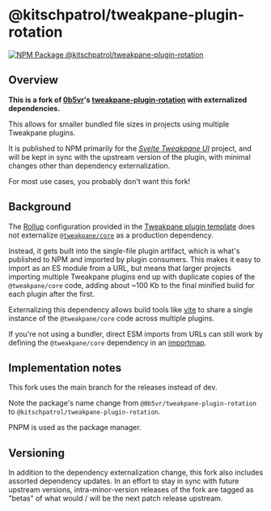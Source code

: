 # @kitschpatrol/tweakpane-plugin-rotation

[![NPM Package @kitschpatrol/tweakpane-plugin-rotation](https://img.shields.io/npm/v/@kitschpatrol/tweakpane-plugin-rotation.svg)](https://npmjs.com/package/@kitschpatrol/tweakpane-plugin-rotation)

## Overview

**This is a fork of [0b5vr](https://github.com/0b5vr)'s [tweakpane-plugin-rotation](https://github.com/0b5vr/tweakpane-plugin-rotation) with externalized dependencies.**

This allows for smaller bundled file sizes in projects using multiple Tweakpane plugins.

It is published to NPM primarily for the [_Svelte Tweakpane UI_](https://kitschpatrol.com/svelte-tweakpane-ui) project, and will be kept in sync with the upstream version of the plugin, with minimal changes other than dependency externalization.

For most use cases, you probably don't want this fork!

## Background

The [Rollup](https://rollupjs.org) configuration provided in the [Tweakpane plugin template](https://github.com/tweakpane/plugin-template) does not externalize [`@tweakpane/core`](https://github.com/cocopon/tweakpane/tree/main/packages/core) as a production dependency.

Instead, it gets built into the single-file plugin artifact, which is what's published to NPM and imported by plugin consumers. This makes it easy to import as an ES module from a URL, but means that larger projects importing multiple Tweakpane plugins end up with duplicate copies of the `@tweakpane/core` code, adding about ~100 Kb to the final minified build for each plugin after the first.

Externalizing this dependency allows build tools like [vite](https://vitejs.dev) to share a single instance of the `@tweakpane/core` code across multiple plugins.

If you're not using a bundler, direct ESM imports from URLs can still work by defining the `@tweakpane/core` dependency in an [importmap](https://developer.mozilla.org/en-US/docs/Web/HTML/Element/script/type/importmap).

## Implementation notes

This fork uses the main branch for the releases instead of dev.

Note the package's name change from `@0b5vr/tweakpane-plugin-rotation` to `@kitschpatrol/tweakpane-plugin-rotation`.

PNPM is used as the package manager.

## Versioning

In addition to the dependency externalization change, this fork also includes assorted dependency updates. In an effort to stay in sync with future upstream versions, intra-minor-version releases of the fork are tagged as "betas" of what would / will be the next patch release upstream.
